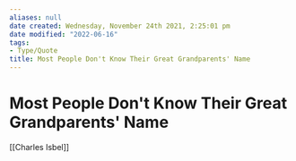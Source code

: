 ```yaml
---
aliases: null
date created: Wednesday, November 24th 2021, 2:25:01 pm
date modified: "2022-06-16"
tags:
- Type/Quote
title: Most People Don't Know Their Great Grandparents' Name
---
```


# Most People Don't Know Their Great Grandparents' Name
[[Charles Isbel]]
